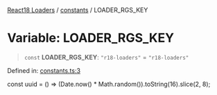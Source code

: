 [React18 Loaders](../modules.md) / [constants](../modules/constants.md) / LOADER_RGS_KEY

# Variable: LOADER_RGS_KEY

> `const` **LOADER_RGS_KEY**: `"r18-loaders"` = `"r18-loaders"`

Defined in: [constants.ts:3](https://github.com/react18-tools/turborepo-template/blob/4ddbc8f1bc17ba0b17cf827b4dbb508da704727f/lib/src/constants.ts#L3)

const uuid = () =\> (Date.now() \* Math.random()).toString(16).slice(2, 8);
